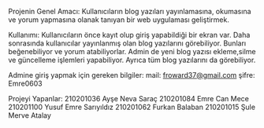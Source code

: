 Projenin Genel Amacı:
Kullanıcıların blog yazıları yayınlamasına, okumasına ve yorum yapmasına olanak tanıyan bir web uygulaması geliştirmek.

Kullanımı: 
Kullanıcıların önce kayıt olup giriş yapabildiği bir ekran var.
Daha sonrasında kullanıcılar yayınlanmış olan blog yazılarını görebiliyor. Bunları beğenebiliyor ve yorum atabiliyorlar.
Admin de yeni blog yazısı ekleme,silme ve güncelleme işlemleri yapabiliyor. Ayrıca tüm blog yazılarını da görebiliyor.

Admine giriş yapmak için gereken bilgiler:
mail: froward37@gmail.com
şifre: Emre0603


Projeyi Yapanlar:
210201036 Ayşe Neva Saraç
210201084 Emre Can Mece
210201100 Yusuf Emre Sarıyıldız
210201062 Furkan Balaban
210201015 Şule Merve Atalay
